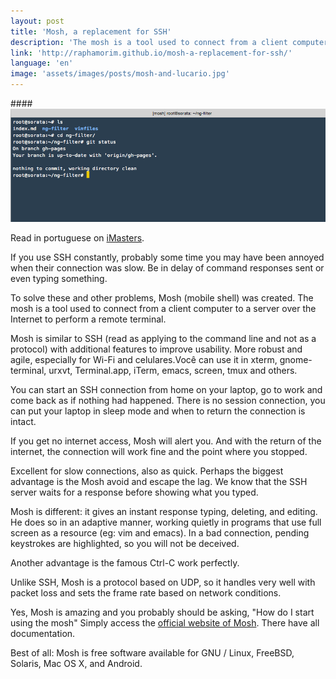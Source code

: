 ```yaml
---
layout: post
title: 'Mosh, a replacement for SSH'
description: 'The mosh is a tool used to connect from a client computer to a server over the Internet to perform a remote terminal.'
link: 'http://raphamorim.github.io/mosh-a-replacement-for-ssh/'
language: 'en'
image: 'assets/images/posts/mosh-and-lucario.jpg'
---
```


####<img src="/assets/images/posts/mosh-and-lucario.jpg" alt="Mosh and Lucario <3" />

Read in portuguese on [iMasters](http://imasters.com.br/desenvolvimento/mosh-um-substituto-para-o-ssh/).

<!-- more -->

If you use SSH constantly, probably some time you may have been annoyed when their connection was slow. Be in delay of command responses sent or even typing something.

To solve these and other problems, Mosh (mobile shell) was created. The mosh is a tool used to connect from a client computer to a server over the Internet to perform a remote terminal.

Mosh is similar to SSH (read as applying to the command line and not as a protocol) with additional features to improve usability. More robust and agile, especially for Wi-Fi and celulares.Você can use it in xterm, gnome-terminal, urxvt, Terminal.app, iTerm, emacs, screen, tmux and others.

You can start an SSH connection from home on your laptop, go to work and come back as if nothing had happened. There is no session connection, you can put your laptop in sleep mode and when to return the connection is intact.

If you get no internet access, Mosh will alert you. And with the return of the internet, the connection will work fine and the point where you stopped.

Excellent for slow connections, also as quick. Perhaps the biggest advantage is the Mosh avoid and escape the lag. We know that the SSH server waits for a response before showing what you typed.

Mosh is different: it gives an instant response typing, deleting, and editing. He does so in an adaptive manner, working quietly in programs that use full screen as a resource (eg: vim and emacs). In a bad connection, pending keystrokes are highlighted, so you will not be deceived.

Another advantage is the famous Ctrl-C work perfectly.

Unlike SSH, Mosh is a protocol based on UDP, so it handles very well with packet loss and sets the frame rate based on network conditions.

Yes, Mosh is amazing and you probably should be asking, "How do I start using the mosh" Simply access the [official website of Mosh](https://mosh.mit.edu). There have all documentation.

Best of all: Mosh is free software available for GNU / Linux, FreeBSD, Solaris, Mac OS X, and Android.


